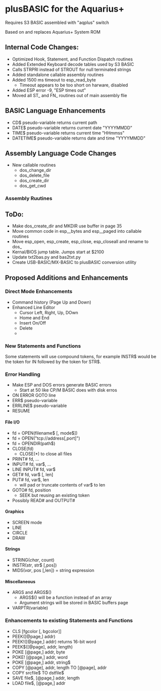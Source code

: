 # plusBASIC for the Aquarius+

Requires S3 BASIC assembled with "aqplus" switch

Based on and replaces Aquarius+ System ROM

## Internal Code Changes:
  - Optimized Hook, Statement, and Function Dispatch routines
  - Added Extended Keyboard decode tables used by S3 BASIC
  - Calls STRPRI instead of STROUT for null terminated strings
  - Added standalone callable assembly routines
  - Added 1500 ms timeout to esp_read_byte
    - Timeout appears to be too short on harware, disabled
  - Added ESP error -9, "ESP times out"
  - Moved all ST_ and FN_ routines out of main assembly flie
 
## BASIC Language Enhancements 
  - CD$ pseudo-variable returns current path
  - DATE$ pseudo-variable returns current date "YYYYMMDD"
  - TIME$ pseudo-variable returns current time "HHmmss"
  - DATETIME$ pseudo-variable returns date and time "YYYYMMDD"

## Assembly Language Code Changes
  - New callable routines
    - dos_change_dir
    - dos_delete_file
    - dos_create_dir
    - dos_get_cwd



  
### Assembly Ruutines

## ToDo:
  - Make dos_create_dir and MKDIR use buffer in page 35
  - Move common code in esp__bytes and esp__paged into callable routines
  - Move esp_open, esp_create, esp_close, esp_closeall and rename to dos_
  - Kernal/BIOS jump table. Jumps start at $2100
  - Update txt2bas.py and bas2txt.py
  - Create USB-BASIC/MX-BASIC to plusBASIC conversion utility
  
## Proposed Additions and Enhancements

### Direct Mode Enhancements
  - Command history (Page Up and Down)
  - Enhanced Line Editor
    - Cursor Left, Right, Up, DOwn
    - Home and End
    - Insert On/Off
    - Delete
    - 
### New Statements and Functions

Some statements will use compound tokens, for example INSTR$ would
be the token for IN followed by the token for STR$.

### Error Handling

  - Make ESP and DOS errors generate BASIC errors
    - Start at 50 like CP/M BASIC does with disk erros
  - ON ERROR GOTO line
  - ERR$ pseudo-variable
  - ERRLINE$ pseudo-variable
  - RESUME

#### File I/O

  - fd = OPEN(filename$ [, mode$])
  - fd = OPEN("tcp://address[,port]")
  - fd = OPENDIR(path$) 
  - CLOSE(fd) 
    - CLOSE(\*) to close all files
  - PRINT# fd, ...
  - INPUT# fd, var$, ...
  - LINE INPUT# fd, var$
  - GET# fd, var$ [, len]
  - PUT# fd, var$, len
    - will pad or truncate contents of var$ to len
  - GOTO# fd, position
    - SEEK but reusing an existing token
  - Possibly READ# and OUTPUT# 

#### Graphics

  - SCREEN mode
  - LINE 
  - CIRCLE 
  - DRAW
  
#### Strings

  - STRING$(char$, count)
  - INSTR$(str$, str$ [,pos])
  - MIDS$(var$, pos [,len]) = string expression

#### Miscellaneous
  
  - ARGS and ARGS$()
    - ARGS$() will be a function instead of an array
    - Argument strings will be stored in BASIC buffers page
  - VARPTR(variable)

### Enhancements to existing Statements and Functions
 
  - CLS [fgcolor [, bgcolor]]
  - PEEK([@page,] addr)
  - PEEK!([@page,] addr) returns 16-bit word
  - PEEK$([@page], addr, length)
  - POKE [@page,] addr, byte
  - POKE! [@page,] addr, word
  - POKE [@page,] addr, string$
  - COPY [@page], addr, length TO [@page], addr
  - COPY srcfile$ TO dstfile$
  - SAVE file$, [@page,] addr, length
  - LOAD file$, [@page,] addr
